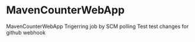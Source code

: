 # MavenCounterWebApp
MavenCounterWebApp
Trigerring job by SCM polling Test
test changes for github webhook
